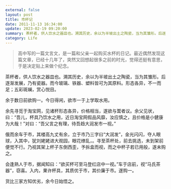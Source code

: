 ```yaml
---
external: false
layout: post
title: 市杯记
date: 2011-11-13 16:34:00
update: 2023-02-19 09:20:00
summary: 茶杯者，供人饮水之器皿也。溯其历史，余以为半坡出土之陶瓷，当为其雏形。后逐渐发展，乃有瓷器。而今玻璃、铁器、塑料皆可为其原料。形态各异，不一而足；五彩斑斓，赏心悦目。
category: Life
---
```


> 高中写的一篇文言文，是一篇和父亲一起购买水杯的日记。最近偶然发现这篇文章，已经十几年了，突然又回想起很多之前的时光，觉得还挺有意思，于是决定贴上来做个纪念。

茶杯者，供人饮水之器皿也。溯其历史，余以为半坡出土之陶瓷，当为其雏形。后逐渐发展，乃有瓷器。而今玻璃、铁器、塑料皆可为其原料。形态各异，不一而足；五彩斑斓，赏心悦目。

余于数日前欲购一。今日得闲，欲市一于上学取水用。

余先寻觅于淘宝网，见诸杯形态各异，价格相当，遂欲与鬻者议。余父见状，曰：“吾儿，杯具乃饮水之用，近日淘宝网假品风靡，汝应慎之，且价格是小健康为大哉！”对曰：“吾父言之有理，待吾趋大润发市一视。”

俄而余车于市，其楼高九丈有余，立于市乃三字曰“大润发”，金光闪闪，夺人眼球，入其中，犹刘姥姥进大观园，眼花缭乱，。寻至茶杯处，前去挑选，未到架前便觉不行。乃视其架上杯子东倒西歪，予拆盒而视，而之中杯子若已用般，遂未购之。

会逢熟人于市，据闻知曰：“欲买杯可至马登红店中一视。”车于店前，视“马氏茶器”，窃喜。入内，果许杯具，其质优于市，其价廉于市。遂购一。

货比三家方知优劣，余今日始悟之。

